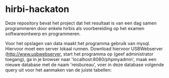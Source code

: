 hirbi-hackaton
==============

Deze repository bevat het project dat het resultaat is van een dag samen programmeren door enkele hirbis als
voorbereiding op het examen softwareontwerp en programmeren.

Voor het opslagen van data maakt het programma gebruik van mysql. Hiervoor moet een server lokaal runnen. 
Download hiervoor USBWebserver (http://www.usbwebserver, start het programma op (geef administrator toegang), 
ga in je browser naar 'localhost:8080/phpmyadmin', maak een nieuwe database met de naam 'reisbureau', voer in deze 
database volgende query uit voor het aanmaken van de juiste tabellen:

